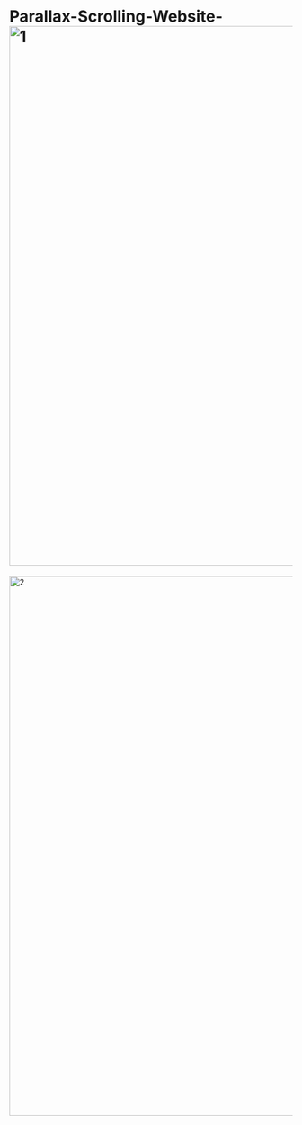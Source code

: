 # Parallax-Scrolling-Website-<img width="960" alt="1" src="https://user-images.githubusercontent.com/78247158/164168934-0fc70fbd-55e4-47a9-8266-87d0ba158f71.png">
<img width="960" alt="2" src="https://user-images.githubusercontent.com/78247158/164168940-ac41d041-62be-4c77-8261-2d5881e7b6c9.png">
